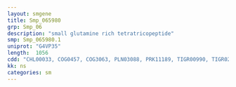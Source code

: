 ```yaml
---
layout: smgene
title: Smp_065980
grp: Smp_06
description: "small glutamine rich tetratricopeptide"
smp: Smp_065980.1
uniprot: "G4VP35"
length:  1056
cdd: "CHL00033, COG0457, COG3063, PLN03088, PRK11189, TIGR00990, TIGR02521, cd00189, cl22441, pfam00515, pfam13414, smart00028, smart01043"
kk: ns
categories: sm
---
```

